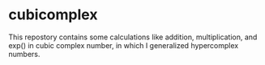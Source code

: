 # cubicomplex
This repostory contains some calculations like addition, multiplication, and exp()
in cubic complex number, in which I generalized hypercomplex numbers.
